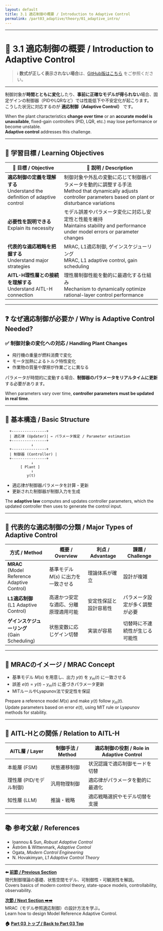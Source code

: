 ```yaml
---
layout: default
title: 3.1 適応制御の概要 / Introduction to Adaptive Control
permalink: /part03_adaptive/theory/01_adaptive_intro/
---
```


---

# 🔄 3.1 適応制御の概要 / Introduction to Adaptive Control

> ℹ️ **数式が正しく表示されない場合**は、[GitHub版はこちら](https://github.com/Samizo-AITL/EduController/blob/main/part03_adaptive/theory/01_adaptive_intro.md) をご参照ください。

---

制御対象が**時間とともに変化**したり、**事前に正確なモデルが得られない**場合、固定ゲインの制御器（PIDやLQRなど）では性能低下や不安定化が起こります。  
こうした状況に対応するのが **適応制御（Adaptive Control）** です。

When the plant characteristics **change over time** or an **accurate model is unavailable**, fixed-gain controllers (PID, LQR, etc.) may lose performance or become unstable.  
**Adaptive control** addresses this challenge.

---

## 🎯 **学習目標 / Learning Objectives**

| 🎯 **目標 / Objective** | 📖 **説明 / Description** |
|------------------------|---------------------------|
| **適応制御の定義を理解する**<br>Understand the definition of adaptive control | 制御対象や外乱の変動に応じて制御器パラメータを動的に調整する手法<br>Method that dynamically adjusts controller parameters based on plant or disturbance variations |
| **必要性を説明できる**<br>Explain its necessity | モデル誤差やパラメータ変化に対応し安定性と性能を維持<br>Maintains stability and performance under model errors or parameter changes |
| **代表的な適応戦略を把握する**<br>Understand major strategies | MRAC, L1適応制御, ゲインスケジューリング<br>MRAC, L1 adaptive control, gain scheduling |
| **AITL-H理性層との接続を理解する**<br>Understand AITL-H connection | 理性層制御性能を動的に最適化する仕組み<br>Mechanism to dynamically optimize rational-layer control performance |

---

## ❓ **なぜ適応制御が必要か / Why is Adaptive Control Needed?**

### ✅ **制御対象の変化への対応 / Handling Plant Changes**
- 飛行機の重量が燃料消費で変化  
- モータ加熱によるトルク特性変化  
- 作業物の質量や摩擦が作業ごとに異なる  

パラメータが時間的に変動する場合、**制御器のパラメータをリアルタイムに更新**する必要があります。

When parameters vary over time, **controller parameters must be updated in real time**.

---

## 🧩 **基本構造 / Basic Structure**

```text
  +----------------+
  | 適応律 (Updater)| ← パラメータ推定 / Parameter estimation
  +----------------+
            ↓
  +----------------+
  | 制御器 (Controller) |
  +----------------+
            ↓
       [ Plant ]
            ↑
          y(t)
```

- 適応律が制御器パラメータを計算・更新  
- 更新された制御器が制御入力を生成

The **adaptive law** computes and updates controller parameters, which the updated controller then uses to generate the control input.

---

## 📘 **代表的な適応制御の分類 / Major Types of Adaptive Control**

| **方式 / Method** | **概要 / Overview** | **利点 / Advantage** | **課題 / Challenge** |
|--------------------|---------------------|----------------------|----------------------|
| **MRAC**<br>(Model Reference Adaptive Control) | 基準モデル $M(s)$ に出力を一致させる | 理論体系が確立 | 設計が複雑 |
| **L1適応制御**<br>(L1 Adaptive Control) | 高速かつ安定な適応、分離原理適用可能 | 安定性保証と設計容易性 | パラメータ設定が多く調整が必要 |
| **ゲインスケジューリング**<br>(Gain Scheduling) | 状態変数に応じゲイン切替 | 実装が容易 | 切替時に不連続性が生じる可能性 |

---

## 📐 **MRACのイメージ / MRAC Concept**

- 基準モデル $M(s)$ を用意し、出力 $y(t)$ を $y_m(t)$ に一致させる  
- 誤差 $e(t) = y(t) - y_m(t)$ に基づきパラメータ更新  
- MITルールやLyapunov法で安定性を保証  

Prepare a reference model $M(s)$ and make $y(t)$ follow $y_m(t)$.  
Update parameters based on error $e(t)$, using MIT rule or Lyapunov methods for stability.

---

## 🧠 **AITL-Hとの関係 / Relation to AITL-H**

| **AITL層 / Layer** | **制御手法 / Method** | **適応制御の役割 / Role in Adaptive Control** |
|--------------------|-----------------------|-----------------------------------------------|
| 本能層 (FSM) | 状態遷移制御 | 状況認識で適応制御モードを切替 |
| 理性層 (PID/モデル制御) | 汎用物理制御 | 適応律がパラメータを動的に最適化 |
| 知性層 (LLM) | 推論・戦略 | 適応戦略選択やモデル切替を支援 |

---

## 📚 **参考文献 / References**

- Ioannou & Sun, *Robust Adaptive Control*  
- Åström & Wittenmark, *Adaptive Control*  
- Ogata, *Modern Control Engineering*  
- N. Hovakimyan, *L1 Adaptive Control Theory*

---

**⬅️ [前節 / Previous Section](https://samizo-aitl.github.io/EduController/part02_modern/)**  
現代制御理論の基礎、状態空間モデル、可制御性・可観測性を解説。  
Covers basics of modern control theory, state-space models, controllability, observability.

**[次節 / Next Section ➡️➡️](https://samizo-aitl.github.io/EduController/part03_adaptive/theory/02_mrac_design/)**  
MRAC（モデル参照適応制御）の設計方法を学ぶ。  
Learn how to design Model Reference Adaptive Control.

**🏠 [Part 03 トップ / Back to Part 03 Top](https://samizo-aitl.github.io/EduController/part03_adaptive/)**
